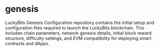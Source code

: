 # genesis
 LuckyBits Genesis Configuration repository contains the initial setup and configuration files required to launch the LuckyBits blockchain. This includes chain parameters, network genesis details, initial block reward structure, difficulty settings, and EVM compatibility for deploying smart contracts and dApps.
